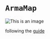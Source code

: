 # `ArmaMap`
![This is an image](https://img.shields.io/badge/version-0.3-lightblue) 

following the [guide](https://www.youtube.com/watch?v=7G9xU453NYA&t=566s&ab_channel=MAXIMILI) 
